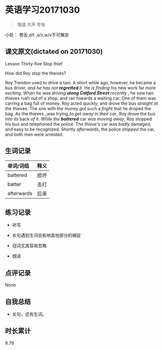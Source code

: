 # 英语学习20171030

> 慢速 大声 夸张

小处： 卷舌,d/t ,s/z,w/v不可懈怠

## 课文原文(dictated on 20171030)

Lesson Thirty-five  Stop thief

How did Roy stop the theives?

Roy Trendon used to drive _a_ taxi.
A short while ago, however, he became a bus driver, _and he has not **regretted**_ it.
He _is finding_ his new work far more exciting.
When he _was driving_ _**along Catford Street** recently_ , he _saw_ two thieves rush out of a shop, and ran towards a waiting car.
One of them was carring a bag full of money.
Roy acted quickly, and drove the bus _straight at_ the thieves.
The one _with the_ money _got_ such a _fright_ that he droped the bag.
_As_ the thieves _was trying_to _get away_ _in their car_, Roy drove the bus into its back _of it_.
_While the_ _**battered**_ car _was moving away_, Roy stopped _his_ bus and telephoned the police.
The _thieve's_ car was _badly_ damaged, and easy to be recognized.
Shortly _afterwards_, the police _stopped_ the car, and both men were arrested.

## 生词记录
| 单词/词组 | 释义   |
| :---- | :--- |
| battered | 损坏  |
| batter | 击打 |
| afterwards | 后来 |

## 练习记录
* 听写
 * 长句遇到生词会影响其他部分的捕捉
 * 冠词尤其容易忽略 

* 朗读

## 点评记录
None

## 自我总结
* 长句，还有生词。

## 时长累计
9.79
